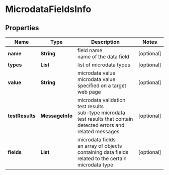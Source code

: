 # MicrodataFieldsInfo


## Properties

| Name | Type | Description | Notes |
|------------ | ------------- | ------------- | -------------|
**name** | **String** | field name<br>name of the data field |[optional]|
**types** | **List<String>** | list of microdata types |[optional]|
**value** | **String** | microdata value<br>microdata value specified on a target web page |[optional]|
**testResults** | **MessageInfo** | microdata validation test results<br>sub-type microdata test results that contain detected errors and related messages |[optional]|
**fields** | **List<MicrodataFieldsInfo>** | microdata fields<br>an array of objects containing data fields related to the certain microdata type |[optional]|